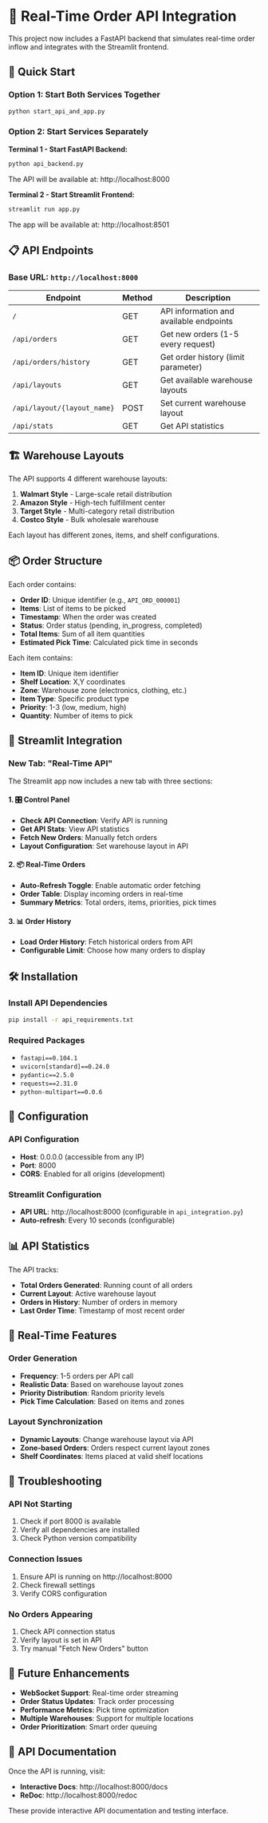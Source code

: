 # 🔌 Real-Time Order API Integration

This project now includes a FastAPI backend that simulates real-time order inflow and integrates with the Streamlit frontend.

## 🚀 Quick Start

### Option 1: Start Both Services Together
```bash
python start_api_and_app.py
```

### Option 2: Start Services Separately

**Terminal 1 - Start FastAPI Backend:**
```bash
python api_backend.py
```
The API will be available at: http://localhost:8000

**Terminal 2 - Start Streamlit Frontend:**
```bash
streamlit run app.py
```
The app will be available at: http://localhost:8501

## 📋 API Endpoints

### Base URL: `http://localhost:8000`

| Endpoint | Method | Description |
|----------|--------|-------------|
| `/` | GET | API information and available endpoints |
| `/api/orders` | GET | Get new orders (1-5 every request) |
| `/api/orders/history` | GET | Get order history (limit parameter) |
| `/api/layouts` | GET | Get available warehouse layouts |
| `/api/layout/{layout_name}` | POST | Set current warehouse layout |
| `/api/stats` | GET | Get API statistics |

## 🏗️ Warehouse Layouts

The API supports 4 different warehouse layouts:

1. **Walmart Style** - Large-scale retail distribution
2. **Amazon Style** - High-tech fulfillment center
3. **Target Style** - Multi-category retail distribution
4. **Costco Style** - Bulk wholesale warehouse

Each layout has different zones, items, and shelf configurations.

## 📦 Order Structure

Each order contains:
- **Order ID**: Unique identifier (e.g., `API_ORD_000001`)
- **Items**: List of items to be picked
- **Timestamp**: When the order was created
- **Status**: Order status (pending, in_progress, completed)
- **Total Items**: Sum of all item quantities
- **Estimated Pick Time**: Calculated pick time in seconds

Each item contains:
- **Item ID**: Unique item identifier
- **Shelf Location**: X,Y coordinates
- **Zone**: Warehouse zone (electronics, clothing, etc.)
- **Item Type**: Specific product type
- **Priority**: 1-3 (low, medium, high)
- **Quantity**: Number of items to pick

## 🔌 Streamlit Integration

### New Tab: "Real-Time API"

The Streamlit app now includes a new tab with three sections:

#### 1. 🎛️ Control Panel
- **Check API Connection**: Verify API is running
- **Get API Stats**: View API statistics
- **Fetch New Orders**: Manually fetch orders
- **Layout Configuration**: Set warehouse layout in API

#### 2. 📦 Real-Time Orders
- **Auto-Refresh Toggle**: Enable automatic order fetching
- **Order Table**: Display incoming orders in real-time
- **Summary Metrics**: Total orders, items, priorities, pick times

#### 3. 📊 Order History
- **Load Order History**: Fetch historical orders from API
- **Configurable Limit**: Choose how many orders to display

## 🛠️ Installation

### Install API Dependencies
```bash
pip install -r api_requirements.txt
```

### Required Packages
- `fastapi==0.104.1`
- `uvicorn[standard]==0.24.0`
- `pydantic==2.5.0`
- `requests==2.31.0`
- `python-multipart==0.0.6`

## 🔧 Configuration

### API Configuration
- **Host**: 0.0.0.0 (accessible from any IP)
- **Port**: 8000
- **CORS**: Enabled for all origins (development)

### Streamlit Configuration
- **API URL**: http://localhost:8000 (configurable in `api_integration.py`)
- **Auto-refresh**: Every 10 seconds (configurable)

## 📊 API Statistics

The API tracks:
- **Total Orders Generated**: Running count of all orders
- **Current Layout**: Active warehouse layout
- **Orders in History**: Number of orders in memory
- **Last Order Time**: Timestamp of most recent order

## 🔄 Real-Time Features

### Order Generation
- **Frequency**: 1-5 orders per API call
- **Realistic Data**: Based on warehouse layout zones
- **Priority Distribution**: Random priority levels
- **Pick Time Calculation**: Based on items and zones

### Layout Synchronization
- **Dynamic Layouts**: Change warehouse layout via API
- **Zone-based Orders**: Orders respect current layout zones
- **Shelf Coordinates**: Items placed at valid shelf locations

## 🚨 Troubleshooting

### API Not Starting
1. Check if port 8000 is available
2. Verify all dependencies are installed
3. Check Python version compatibility

### Connection Issues
1. Ensure API is running on http://localhost:8000
2. Check firewall settings
3. Verify CORS configuration

### No Orders Appearing
1. Check API connection status
2. Verify layout is set in API
3. Try manual "Fetch New Orders" button

## 🔮 Future Enhancements

- **WebSocket Support**: Real-time order streaming
- **Order Status Updates**: Track order processing
- **Performance Metrics**: Pick time optimization
- **Multiple Warehouses**: Support for multiple locations
- **Order Prioritization**: Smart order queuing

## 📝 API Documentation

Once the API is running, visit:
- **Interactive Docs**: http://localhost:8000/docs
- **ReDoc**: http://localhost:8000/redoc

These provide interactive API documentation and testing interface. 